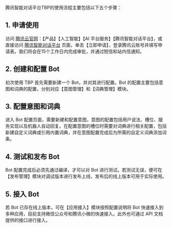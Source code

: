 ﻿
腾讯智能对话平台TBP的使用流程主要包括以下五个步骤：
## 1. 申请使用
访问 [腾讯云官网](https://cloud.tencent.com/)：【产品】【人工智能】【AI 平台服务】【腾讯智能对话平台】，或直接访问 [腾讯智能对话平台](https://cloud.tencent.com/product/tbp) 页面，单击【立即申请】，登录腾讯云账号并填写申请表。我们将会在15个工作日内完成审批，并通过短信和站内信通知。

## 2. 创建和配置 Bot
初次使用 TBP 首先需要新建一个 Bot，并对其进行配置。Bot 的配置主要包括意图和词典的配置，分别对应【意图管理】和【词典管理】模块。

## 3. 配置意图和词典
进入 Bot 配置页面，需要新建和配置意图，意图的配置包括用户说法、槽位、服务实现以及机器人自动回复。在配置意图的槽位时需要对词典进行相关配置，包括新建自定义词典或引用内置词典，并在意图配置完成后为所需的自定义词典添加词条。

## 4. 测试和发布 Bot
Bot 配置完成后必须先通过编译，才可以对 Bot 进行测试。若测试无误，便可在【发布管理】模块对调试版本进行发布上线，发布后的线上版本可用于实际使用。

## 5. 接入 Bot
若 Bot 已存在线上版本，可在【应用接入】模块按照配置说明将 Bot 快速接入到多种应用，目前支持微信公众号和腾讯小微的快速接入。此外也可通过 API 文档提供的接口进行接入。
